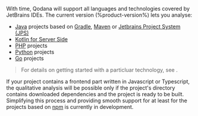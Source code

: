 [//]: # (title: Supported technologies)

With time, Qodana will support all languages and technologies covered by JetBrains IDEs. The current version (%product-version%) lets you analyse:

- [Java](https://www.java.com) projects based on [Gradle](https://gradle.org/), [Maven](https://maven.apache.org/) or [Jetbrains Project
  System (JPS)](https://github.com/JetBrains/JPS)
- [Kotlin for Server Side](https://kotlinlang.org/lp/server-side/)
- [PHP](https://www.php.net) projects
- [Python](https://python.org) projects
- [Go](https://golang.org) projects

> For details on getting started with a particluar technology, see [](about-qodana-intellij.md).

If your project contains a frontend part written in Javascript or Typescript, the qualitative analysis will be possible only
if the project's directory contains downloaded dependencies and the project is ready to be built. Simplifying this process and providing smooth support for at least for the projects based on [npm](https://www.npmjs.com) is currently in development.